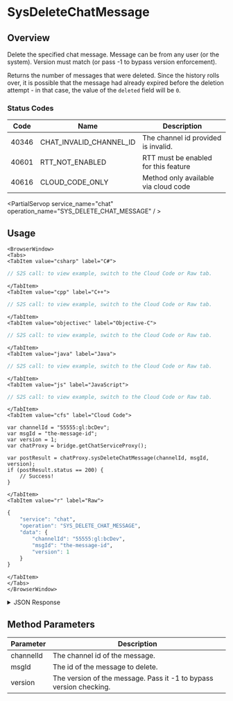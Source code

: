 # SysDeleteChatMessage
## Overview
Delete the specified chat message. Message can be from any user (or the system). Version must match (or pass -1 to bypass version enforcement).

Returns the number of messages that were deleted. Since the history rolls over, it is possible that the message had already expired before the deletion attempt - in that case, the value of the `deleted` field will be `0`.

### Status Codes
Code | Name | Description
---- | ---- | -----------
40346 | CHAT_INVALID_CHANNEL_ID | The channel id provided is invalid.
40601 | RTT_NOT_ENABLED | RTT must be enabled for this feature
40616 | CLOUD_CODE_ONLY | Method only available via cloud code

<PartialServop service_name="chat" operation_name="SYS_DELETE_CHAT_MESSAGE" / >

## Usage

```mdx-code-block
<BrowserWindow>
<Tabs>
<TabItem value="csharp" label="C#">
```

```csharp
// S2S call: to view example, switch to the Cloud Code or Raw tab.
```

```mdx-code-block
</TabItem>
<TabItem value="cpp" label="C++">
```

```cpp
// S2S call: to view example, switch to the Cloud Code or Raw tab.
```

```mdx-code-block
</TabItem>
<TabItem value="objectivec" label="Objective-C">
```

```objectivec
// S2S call: to view example, switch to the Cloud Code or Raw tab.
```

```mdx-code-block
</TabItem>
<TabItem value="java" label="Java">
```

```java
// S2S call: to view example, switch to the Cloud Code or Raw tab.
```

```mdx-code-block
</TabItem>
<TabItem value="js" label="JavaScript">
```

```javascript
// S2S call: to view example, switch to the Cloud Code or Raw tab.
```

```mdx-code-block
</TabItem>
<TabItem value="cfs" label="Cloud Code">
```

```cfscript
var channelId = "55555:gl:bcDev";
var msgId = "the-message-id";
var version = 1;
var chatProxy = bridge.getChatServiceProxy();

var postResult = chatProxy.sysDeleteChatMessage(channelId, msgId, version);
if (postResult.status == 200) {
    // Success!
}
```

```mdx-code-block
</TabItem>
<TabItem value="r" label="Raw">
```

```r
{
	"service": "chat",
	"operation": "SYS_DELETE_CHAT_MESSAGE",
	"data": {
		"channelId": "55555:gl:bcDev",
		"msgId": "the-message-id",
		"version": 1
	}
}
```

```mdx-code-block
</TabItem>
</Tabs>
</BrowserWindow>
```

<details>
<summary>JSON Response</summary>

```json
{
    "status": 200,
    "data": {
        "deleted": 1
    }
}
```
</details>

## Method Parameters
Parameter | Description
--------- | -----------
channelId | The channel id of the message. 
msgId | The id of the message to delete. 
version | The version of the message. Pass it -1 to bypass version checking. 


